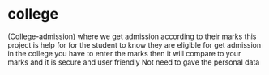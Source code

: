 # college
(College-admission) where we get admission according to their marks
this project is help for for the student to know they are eligible for get admission in the college
you have to enter the marks then it will compare to your marks and it is secure and user friendly
Not need to gave the personal data
